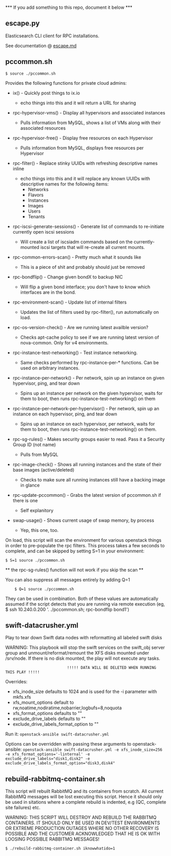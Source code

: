 *** If you add something to this repo, document it below ***

escape.py
---------

Elasticsearch CLI client for RPC installations.

See documentation @ [escape.md](https://github.com/rsoprivatecloud/openstack-ops/blob/master/files/rpc-o-support/escape.md)

pccommon.sh
-----------
`$ source ./pccommon.sh`

Provides the following functions for private cloud admins:

  - ix() - Quickly post things to ix.io
    * echo things into this and it will return a URL for sharing

  - rpc-hypervisor-vms() - Display all hypervisors and associated instances
    * Pulls information from MySQL, shows a list of VMs along with their associated resources

  - rpc-hypervisor-free() - Display free resources on each Hypervisor
    * Pulls information from MySQL, displays free resources per Hypervisor

  - rpc-filter() - Replace stinky UUIDs with refreshing descriptive names inline
    * echo things into this and it will replace any known UUIDs with descriptive names for the following items:
        * Networks
        * Flavors
        * Instances
        * Images
        * Users
        * Tenants

  - rpc-iscsi-generate-sessions() - Generate list of commands to re-initiate currently open iscsi sessions
    * Will create a list of iscsiadm commands based on the currently-mounted iscsi targets that will re-create all current mounts.

  - rpc-common-errors-scan() - Pretty much what it sounds like
    * This is a piece of shit and probably should just be removed

  - rpc-bondflip() - Change given bondX to backup NIC
    * Will flip a given bond interface; you don't have to know which interfaces are in the bond.

  - rpc-environment-scan() - Update list of internal filters
    * Updates the list of filters used by rpc-filter(), run automatically on load.

  - rpc-os-version-check() - Are we running latest availble version?
    * Checks apt-cache policy to see if we are running latest version of nova-common.  Only for v4 environments.

  - rpc-instance-test-networking() - Test instance networking.
    * Same checks performed by rpc-instance-per-* functions.  Can be used on arbitrary instances.

  - rpc-instance-per-network() - Per network, spin up an instance on given hypervisor, ping, and tear down
    * Spins up an instance per network on the given hypervisor, waits for them to boot, then runs rpc-instance-test-networking() on them

  - rpc-instance-per-network-per-hypervisor() - Per network, spin up an instance on each hypervisor, ping, and tear down
    * Spins up an instance on each hypervisor, per network, waits for them to boot, then runs rpc-instance-test-networking() on them.

  - rpc-sg-rules() - Makes security groups easier to read.  Pass it a Security Group ID (not name)
    * Pulls from MySQL

  - rpc-image-check() - Shows all running instances and the state of their base images (active/deleted)
    * Checks to make sure all running instances still have a backing image in glance

  - rpc-update-pccommon() - Grabs the latest version of pccommon.sh if there is one
    * Self explanitory

  - swap-usage() - Shows current usage of swap memory, by process
    * Yep, this one, too.


On load, this script will scan the environment for various openstack things in order to pre-populate the rpc 
filters.  This process takes a few seconds to complete, and can be skipped by setting S=1 in your environment:

    $ S=1 source ./pccommon.sh

** the rpc-sg-rules() function will not work if you skip the scan **

You can also suppress all messages entirely by adding Q=1
```
    $ Q=1 source ./pccommon.sh
```
They can be used in combination.  Both of these values are automatically assumed if the script detects that 
you are running via remote execution (eg, $ ssh 10.240.0.200 '. ./pccommon.sh; rpc-bondflip bond1')


swift-datacrusher.yml
---------------------

Play to tear down Swift data nodes with reformatting all labeled swift disks

WARNING: This playbook will stop the swift services on the swift_obj server group and unmount/reformat/remount the XFS disks
         mounted under /srv/node. If there is no disk mounted, the play will not execute any tasks.

                               !!!!! DATA WILL BE DELETED WHEN RUNNING THIS PLAY !!!!!

Overrides:
 - xfs_inode_size defaults to 1024 and is used for the -i parameter with mkfs.xfs
 - xfs_mount_options default to rw,noatime,nodiratime,nobarrier,logbufs=8,noquota
 - xfs_format_options defaults to ""
 - exclude_drive_labels defaults to ""
 - exclude_drive_labels_format_option to ""

Run it:
`openstack-ansible swift-datacrusher.yml`

Options can be overridden with passing these arguments to openstack-ansible:
`openstack-ansible swift-datacrusher.yml -e xfs_inode_size=256 -e xfs_format_options='-linternal' -e exclude_drive_labels="disk1,disk2" -e exclude_drive_labels_format_option="disk3,disk4"`


rebuild-rabbitmq-container.sh
-----------------------------

This script will rebuilt RabbitMQ and its containers from scratch.
All current RabbitMQ messages will be lost executing this script.
Hence it should only be used in sitations where a complete rebuild
is indented, e.g (QC, complete site failures) etc.

WARNING: THIS SCRIPT WILL DESTROY AND REBUILD THE RABBITMQ CONTAINERS.
         IT SHOULD ONLY BE USED IN DEV/TEST ENVIRONMENTS OR EXTREME PRODUCTION
         OUTAGES WHERE NO OTHER RECOVERY IS POSSIBLE AND THE CUSTOMER ACKNOWLEDGED
         THAT HE IS OK WITH LOOSING POSSIBLE RABBITMQ MESSAGES!

```
$ ./rebuild-rabbitmq-container.sh iknowwhatido=1
```

